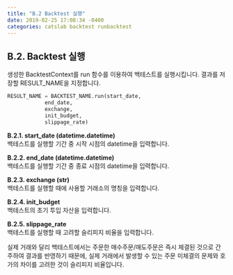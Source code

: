 ```yaml
---
title: "B.2 Backtest 실행"
date: 2019-02-25 17:08:34 -0400
categories: catslab backtest runbacktest
---
```


## B.2. Backtest 실행

생성한 BacktestContext를 run 함수를 이용하여 백테스트를 실행시킵니다. 
결과를 저장할 RESULT_NAME을 지정합니다.

```python
RESULT_NAME = BACKTEST_NAME.run(start_date, 
			end_date, 
			exchange, 
			init_budget, 
			slippage_rate)
```

__B.2.1. start_date (datetime.datetime)__  
백테스트를 실행할 기간 중 시작 시점의 datetime을 입력합니다.


__B.2.2. end_date (datetime.datetime)__  
백테스트를 실행할 기간 중 종료 시점의 datetime을 입력합니다.


__B.2.3. exchange (str)__  
백테스트를 실행할 때에 사용할 거래소의 명칭을 입력합니다.


__B.2.4. init_budget__  
백테스트의 초기 투입 자산을 입력합니다.


__B.2.5. slippage_rate__  
백테스트를 실행할 때 고려할 슬리피지 비율을 입력합니다. 

실제 거래와 달리 백테스트에서는 주문한 매수주문/매도주문은 즉시 체결된 것으로 간주하여 결과를 반영하기 때문에, 실제 거래에서 발생할 수 있는 주문 미체결의 문제와 호가의 차이를 고려한 것이 슬리피지 비율입니다.








